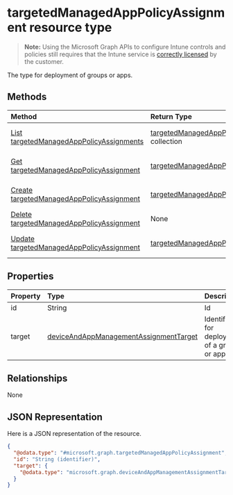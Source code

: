 # targetedManagedAppPolicyAssignment resource type

> **Note:** Using the Microsoft Graph APIs to configure Intune controls and policies still requires that the Intune service is [correctly licensed](https://go.microsoft.com/fwlink/?linkid=839381) by the customer.

The type for deployment of groups or apps.
## Methods
|Method|Return Type|Description|
|:---|:---|:---|
|[List targetedManagedAppPolicyAssignments](../api/intune_mam_targetedmanagedapppolicyassignment_list.md)|[targetedManagedAppPolicyAssignment](../resources/intune_mam_targetedmanagedapppolicyassignment.md) collection|List properties and relationships of the [targetedManagedAppPolicyAssignment](../resources/intune_mam_targetedmanagedapppolicyassignment.md) objects.|
|[Get targetedManagedAppPolicyAssignment](../api/intune_mam_targetedmanagedapppolicyassignment_get.md)|[targetedManagedAppPolicyAssignment](../resources/intune_mam_targetedmanagedapppolicyassignment.md)|Read properties and relationships of the [targetedManagedAppPolicyAssignment](../resources/intune_mam_targetedmanagedapppolicyassignment.md) object.|
|[Create targetedManagedAppPolicyAssignment](../api/intune_mam_targetedmanagedapppolicyassignment_create.md)|[targetedManagedAppPolicyAssignment](../resources/intune_mam_targetedmanagedapppolicyassignment.md)|Create a new [targetedManagedAppPolicyAssignment](../resources/intune_mam_targetedmanagedapppolicyassignment.md) object.|
|[Delete targetedManagedAppPolicyAssignment](../api/intune_mam_targetedmanagedapppolicyassignment_delete.md)|None|Deletes a [targetedManagedAppPolicyAssignment](../resources/intune_mam_targetedmanagedapppolicyassignment.md).|
|[Update targetedManagedAppPolicyAssignment](../api/intune_mam_targetedmanagedapppolicyassignment_update.md)|[targetedManagedAppPolicyAssignment](../resources/intune_mam_targetedmanagedapppolicyassignment.md)|Update the properties of a [targetedManagedAppPolicyAssignment](../resources/intune_mam_targetedmanagedapppolicyassignment.md) object.|

## Properties
|Property|Type|Description|
|:---|:---|:---|
|id|String|Id|
|target|[deviceAndAppManagementAssignmentTarget](../resources/intune_mam_deviceandappmanagementassignmenttarget.md)|Identifier for deployment of a group or app|

## Relationships
None
## JSON Representation
Here is a JSON representation of the resource.
<!--{
  "blockType": "resource",
  "keyProperty": "id",
  "baseType": "microsoft.graph.entity",
  "@odata.type": "microsoft.graph.targetedManagedAppPolicyAssignment"
}-->
``` json
{
  "@odata.type": "#microsoft.graph.targetedManagedAppPolicyAssignment",
  "id": "String (identifier)",
  "target": {
    "@odata.type": "microsoft.graph.deviceAndAppManagementAssignmentTarget"
  }
}
```




